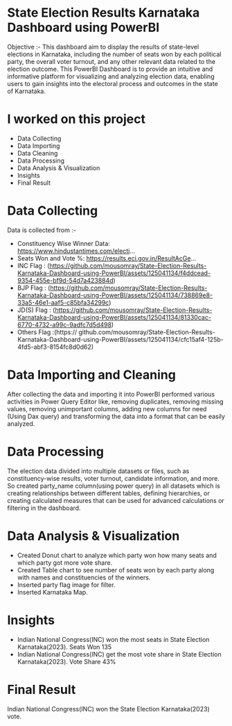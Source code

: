 # State Election Results Karnataka Dashboard using PowerBI
Objective :- This dashboard aim to display the results of state-level elections in Karnataka, including the number of seats won by each political party, 
the overall voter turnout, and any other relevant data related to the election outcome.
This PowerBI Dashboard is to provide an intuitive and informative platform for visualizing and analyzing 
election data, enabling users to gain insights into the electoral process and outcomes in the state of Karnataka.

# I worked on this project 
* Data Collecting
* Data Importing
* Data Cleaning
* Data Processing
* Data Analysis & Visualization
* Insights
* Final Result

# Data Collecting 
Data is collected from :-  
* Constituency Wise Winner Data: https://www.hindustantimes.com/electi... 
* Seats Won and Vote %: https://results.eci.gov.in/ResultAcGe...
* INC Flag : (https://github.com/mousomray/State-Election-Results-Karnataka-Dashboard-using-PowerBI/assets/125041134/f4ddcead-9354-455e-bf9d-54d7a423884d)
* BJP Flag : (https://github.com/mousomray/State-Election-Results-Karnataka-Dashboard-using-PowerBI/assets/125041134/738869e8-33a5-46e1-aaf5-c85bfa34299c)
* JD(S) Flag : (https://github.com/mousomray/State-Election-Results-Karnataka-Dashboard-using-PowerBI/assets/125041134/81330cac-6770-4732-a99c-9adfc7d5d498)
* Others Flag :(https:// github.com/mousomray/State-Election-Results-Karnataka-Dashboard-using-PowerBI/assets/125041134/cfc15af4-125b-4fd5-abf3-8154fc8d0d62)

# Data Importing and Cleaning 
After collecting the data and importing it into PowerBI performed various activities in Power Query Editor like,
removing duplicates, removing missing values, removing unimportant columns, adding new columns for need (Using Dax query) and transforming the data into a format that can be easily analyzed. 

# Data Processing 
The election data divided into multiple datasets or files, such as constituency-wise results, voter turnout, candidate information, and more. 
So created party_name column(using power query) in all datasets which is creating relationships between different tables, defining hierarchies, or creating calculated measures that can be used for advanced calculations or filtering in the dashboard. 

# Data Analysis & Visualization 
* Created Donut chart to analyze which party won how many seats and which party got more vote share. 
* Created Table chart to see number of seats won by each party along with names and constituencies of the winners.
* Inserted party flag image for filter. 
* Inserted Karnataka Map.

# Insights 
* Indian National Congress(INC) won the most seats in State Election Karnataka(2023). Seats Won 135
* Indian National Congress(INC) get the most vote share in State Election Karnataka(2023). Vote Share 43% 

# Final Result 
Indian National Congress(INC) won the State Election Karnataka(2023) vote. 


